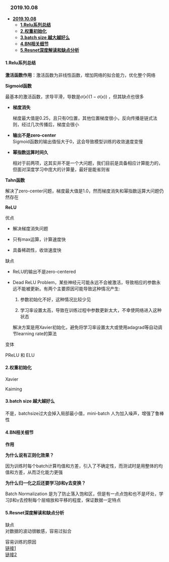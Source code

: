 ### 　**2019.10.08** 
- [**2019.10.08**](#20191008)
  - [**1.Relu系列总结**](#1Relu系列总结)
  - [**2.权重初始化**](#2权重初始化)
  - [**3.batch size 越大越好么**](#3batch-size-越大越好么)
  - [**4.BN相关细节**](#4BN相关细节)
  - [**5.Resnet深度解读和缺点分析**](#5Resnet深度解读和缺点分析)

  

####  **1.Relu系列总结**
**激活函数作用**：激活函数为非线性函数，增加网络的拟合能力，优化整个网络

**Sigmoid函数**

最基本的激活函数，求导平滑，导数是$\sigma(x)(1-\sigma(x))$ ，但其缺点也很多

- **梯度消失**       

  梯度最大值是0.25，且只有0位置，其他位置梯度很小，反向传播是链式法则，经过几次传播后，梯度会很小

- **输出不是zero-center**       
Sigmoid函数的输出值恒大于0，这会导致模型训练的收敛速度变慢

- **幂指数运算时间久**      

   相对于前两项，这其实并不是一个大问题，我们目前是具备相应计算能力的，但面对深度学习中庞大的计算量，最好是能省则省

**Tahn函数**

解决了zero-center问题，梯度最大值是1.0，然而梯度消失和幂指数运算大问题仍然存在



**ReLU**

优点

- 解决梯度消失问题

- 只有max运算，计算速度快

- 具备稀疏性，收敛速度快

缺点

- ReLU的输出不是zero-centered

- Dead ReLU Problem，某些神经元可能永远不会被激活，导致相应的参数永远不能被更新。有两个主要原因可能导致这种情况产生:

  1. 参数初始化不好，这种情况比较少见

  2.  学习率设置太高，导致在训练过程中参数更新太大，不幸使网络进入这种状态

  解决方案是用Xavier初始化，避免将学习率设置太大或使用adagrad等自动调节learning rate的算法
  

变体

PReLU 和 ELU

####  **2.权重初始化**  

Xavier 

Kaiming 




#### **3.batch size 越大越好么**  

不是，batchsize过大会掉入局部最小值，mini-batch 人为加入噪声，增强了鲁棒性

#### **4.BN相关细节**

**作用**

**为什么说有正则化效果？**

因为训练时每个batch计算均值和方差，引入了不确定性，而测试时是用整体的均值和方差，从而泛化能力更强 

**为什么归一化之后还要学习β和γ去变换？**   

Batch Normalization 是为了防止落入饱和区，但是有一点点饱和也不是坏处，学习β和γ去控制每个层缩放和平移的程度，保证数据一定特点

#### **5.Resnet深度解读和缺点分析**

缺点  
对数据的波动很敏感，容易过拟合

容易训练的原因  
[链接1](https://zhuanlan.zhihu.com/p/60668529)  
[链接2](https://www.jianshu.com/p/ca6bee9eb888)


